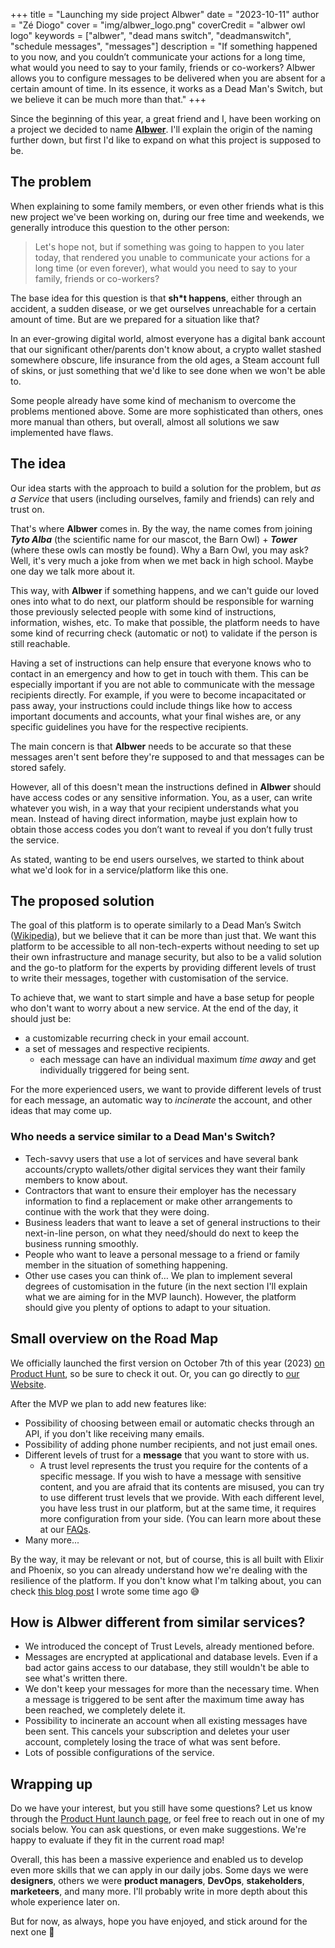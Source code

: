 +++
title = "Launching my side project Albwer"
date = "2023-10-11"
author = "Zé Diogo"
cover = "img/albwer_logo.png"
coverCredit = "albwer owl logo"
keywords = ["albwer", "dead mans switch", "deadmanswitch", "schedule messages", "messages"]
description = "If something happened to you now, and you couldn’t communicate your actions for a long time, what would you need to say to your family, friends or co-workers? Albwer allows you to configure messages to be delivered when you are absent for a certain amount of time. In its essence, it works as a Dead Man's Switch, but we believe it can be much more than that."
+++ 

Since the beginning of this year, a great friend and I, have been working on a project we decided to name [**Albwer**](https://www.albwer.com). I'll explain the origin of the naming further down, but first I'd like to expand on what this project is supposed to be.

## The problem

When explaining to some family members, or even other friends what is this new project we've been working on, during our free time and weekends, we generally introduce this question to the other person:

> Let's hope not, but if something was going to happen to you later today, that rendered you unable to communicate your actions for a long time (or even forever), what would you need to say to your family, friends or co-workers?

The base idea for this question is that **sh\*t happens**, either through an accident, a sudden disease, or we get ourselves unreachable for a certain amount of time. But are we prepared for a situation like that?

In an ever-growing digital world, almost everyone has a digital bank account that our significant other/parents don't know about, a crypto wallet stashed somewhere obscure, life insurance from the old ages, a Steam account full of skins, or just something that we'd like to see done when we won't be able to.

Some people already have some kind of mechanism to overcome the problems mentioned above. Some are more sophisticated than others, ones more manual than others, but overall, almost all solutions we saw implemented have flaws.

## The idea

Our idea starts with the approach to build a solution for the problem, but *as a Service* that users (including ourselves, family and friends) can rely and trust on.

That's where **Albwer** comes in. By the way, the name comes from joining ***Tyto Alba*** (the scientific name for our mascot, the Barn Owl) + ***Tower*** (where these owls can mostly be found). Why a Barn Owl, you may ask? Well, it's very much a joke from when we met back in high school. Maybe one day we talk more about it.

This way, with **Albwer** if something happens, and we can't guide our loved ones into what to do next, our platform should be responsible for warning those previously selected people with some kind of instructions, information, wishes, etc. To make that possible, the platform needs to have some kind of recurring check (automatic or not) to validate if the person is still reachable.

Having a set of instructions can help ensure that everyone knows who to contact in an emergency and how to get in touch with them. This can be especially important if you are not able to communicate with the message recipients directly. For example, if you were to become incapacitated or pass away, your instructions could include things like how to access important documents and accounts, what your final wishes are, or any specific guidelines you have for the respective recipients.

The main concern is that **Albwer** needs to be accurate so that these messages aren't sent before they're supposed to and that messages can be stored safely.

However, all of this doesn't mean the instructions defined in **Albwer** should have access codes or any sensitive information. You, as a user, can write whatever you wish, in a way that your recipient understands what you mean. Instead of having direct information, maybe just explain how to obtain those access codes you don’t want to reveal if you don’t fully trust the service.

As stated, wanting to be end users ourselves, we started to think about what we'd look for in a service/platform like this one.

## The proposed solution

The goal of this platform is to operate similarly to a Dead Man’s Switch ([Wikipedia](https://en.wikipedia.org/wiki/Dead_man%27s_switch#:~:text=.%5B16%5D-,Software,-%5Bedit%5D)), but we believe that it can be more than just that. We want this platform to be accessible to all non-tech-experts without needing to set up their own infrastructure and manage security, but also to be a valid solution and the go-to platform for the experts by providing different levels of trust to write their messages, together with customisation of the service.

To achieve that, we want to start simple and have a base setup for people who don't want to worry about a new service. At the end of the day, it should just be:
 - a customizable recurring check in your email account.
 - a set of messages and respective recipients.
     - each message can have an individual maximum *time away* and get individually triggered for being sent.

For the more experienced users, we want to provide different levels of trust for each message, an automatic way to *incinerate* the account, and other ideas that may come up.

### Who needs a service similar to a Dead Man's Switch?

 - Tech-savvy users that use a lot of services and have several bank accounts/crypto wallets/other digital services they want their family members to know about.
 - Contractors that want to ensure their employer has the necessary information to find a replacement or make other arrangements to continue with the work that they were doing.
 - Business leaders that want to leave a set of general instructions to their next-in-line person, on what they need/should do next to keep the business running smoothly.
 - People who want to leave a personal message to a friend or family member in the situation of something happening.
 - Other use cases you can think of… We plan to implement several degrees of customisation in the future (in the next section I'll explain what we are aiming for in the MVP launch). However, the platform should give you plenty of options to adapt to your situation.

## Small overview on the Road Map

We officially launched the first version on October 7th of this year (2023) [on Product Hunt](https://www.producthunt.com/products/albwer), so be sure to check it out. Or, you can go directly to [our Website](https://www.albwer.com).

After the MVP we plan to add new features like:

 - Possibility of choosing between email or automatic checks through an API, if you don't like receiving many emails.
 - Possibility of adding phone number recipients, and not just email ones.
 - Different levels of trust for a **message** that you want to store with us.
     -  A trust level represents the trust you require for the contents of a specific message. If you wish to have a message with sensitive content, and you are afraid that its contents are misused, you can try to use different trust levels that we provide. With each different level, you have less trust in our platform, but at the same time, it requires more configuration from your side. (You can learn more about these at our [FAQs](https://www.albwer.com#faqs).
 -  Many more...

By the way, it may be relevant or not, but of course, this is all built with Elixir and Phoenix, so you can already understand how we're dealing with the resilience of the platform. If you don't know what I'm talking about, you can check [this blog post](https://zediogoviana.github.io/posts/how-to-build-concurrent-and-resilient-service-in-elixir/) I wrote some time ago 😅 

## How is Albwer different from similar services?

- We introduced the concept of Trust Levels, already mentioned before.
- Messages are encrypted at applicational and database levels. Even if a bad actor gains access to our database, they still wouldn't be able to see what's written there.
- We don't keep your messages for more than the necessary time. When a message is triggered to be sent after the maximum time away has been reached, we completely delete it.
- Possibility to incinerate an account when all existing messages have been sent. This cancels your subscription and deletes your user account, completely losing the trace of what was sent before.
- Lots of possible configurations of the service.

## Wrapping up

Do we have your interest, but you still have some questions? Let us know through the [Product Hunt launch page](https://www.producthunt.com/products/albwer), or feel free to reach out in one of my socials below. You can ask questions, or even make suggestions. We're happy to evaluate if they fit in the current road map!

Overall, this has been a massive experience and enabled us to develop even more skills that we can apply in our daily jobs. Some days we were **designers**, others we were **product managers**, **DevOps**, **stakeholders**, **marketeers**, and many more. I'll probably write in more depth about this whole experience later on.

But for now, as always, hope you have enjoyed, and stick around for the next one 👋
